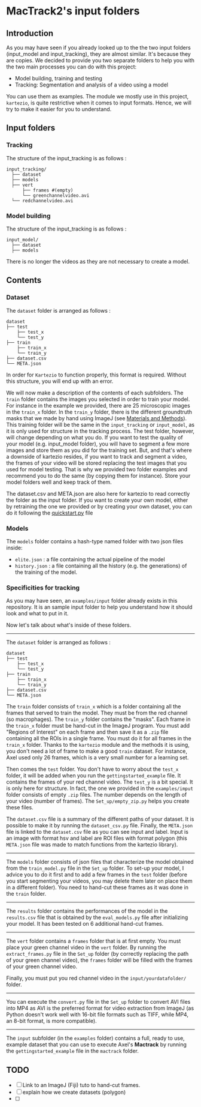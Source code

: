 # MacTrack2's input folders

## Introduction

As you may have seen if you already looked up to the the two input folders (input_model and input_tracking), they are almost similar. It's because they are copies. We decided to provide you two separate folders to help you with the two main processes you can do with this project:

* Model building, training and testing
* Tracking: Segmentation and analysis of a video using a model

You can use them as examples. The module we mostly use in this project, `kartezio`, is quite restrictive when it comes to input formats. Hence, we will try to make it easier for you to understand.

## Input folders

### Tracking

The structure of the input_tracking is as follows :

```
input_tracking/
  ├── dataset
  ├── models
  ├── vert
      ├── frames #(empty)
      └── greenchannelvideo.avi
  └── redchannelvideo.avi
```

### Model building

The structure of the input_tracking is as follows :

```
input_model/
  ├── dataset
  ├── models
```

There is no longer the videos as they are not necessary to create a model.

## Contents

### Dataset

The `dataset` folder is arranged as follows :

```
dataset
├── test
    ├── test_x
    └── test_y
├── train
    ├── train_x
    └── train_y
├── dataset.csv
└── META.json
```

In order for `Kartezio` to function properly, this format is required. Without this structure, you will end up with an error.

We will now make a description of the contents of each subfolders. The `train` folder contains the images you selected in order to train your model. For instance in the example we provided, there are 25 microscopic images in the `train_x` folder. In the `train_y` folder, there is the different groundtruth masks that we made by hand using ImageJ (see [Materials and Methods](../README.md#materials-and-methods)). This training folder will be the same in the `input_tracking` or `input_model`, as it is only used for structure in the tracking process.
The test folder, however, will change depending on what you do. If you want to test the quality of your model (e.g. input_model folder), you will have to segment a few more images and store them as you did for the training set. But, and that's where a downside of kartezio resides, if you want to track and segment a video, the frames of your video will be stored replacing the test images that you used for model testing. That is why we provided two folder examples and recommend you to do the same (by copying them for instance). Store your model folders well and keep track of them.

The dataset.csv and META.json are also here for kartezio to read correctly the folder as the input folder. If you want to create your own model, either by retraining the one we provided or by creating your own dataset, you can do it following the [quickstart.py](../quickstart.py) file

### Models

The `models` folder contains a hash-type named folder with two json files inside:

* `elite.json` : a file containing the actual pipeline of the model
* `history.json` : a file containing all the history (e.g. the generations) of the training of the model.

### Specificities for tracking







As you may have seen, an `examples/input` folder already exists in this repository. It is an sample input folder to help you understand how it should look and what to put in it.

Now let's talk about what's inside of these folders.

---

The `dataset` folder is arranged as follows :

```
dataset
├── test
    ├── test_x
    └── test_y
├── train
    ├── train_x
    └── train_y
├── dataset.csv
└── META.json
```

The `train` folder consists of `train_x` which is a folder containing all the frames that served to train the model. They must be from the red channel (so macrophages). The `train_y` folder contains the "masks". Each frame in the `train_x` folder must be hand-cut in the ImageJ program. You must add "Regions of Interest" on each frame and then save it as a `.zip` file containing all the ROIs in a single frame. You must do it for all frames in the `train_x` folder. Thanks to the `kartezio` module and the methods it is using, you don't need a lot of frame to make a good `train` dataset. For instance, Axel used only 26 frames, which is a very small number for a learning set.

Then comes the `test` folder. You don't have to worry about the `test_x` folder, it will be added when you run the `gettingstarted_example` file. It contains the frames of your red channel video. The `test_y` is a bit special. It is only here for structure. In fact, the one we provided in the `examples/imput` folder consists of empty `.zip` files. The number depends on the length of your video (number of frames). The `Set_up/empty_zip.py` helps you create these files.

The `dataset.csv` file is a summary of the different paths of your dataset. It is possible to make it by running the `dataset_csv.py` file. Finally, the `META.json` file is linked to the `dataset.csv` file as you can see input and label. Input is an image with format hsv and label are ROI files with format polygon (this `META.json` file was made to match functions from the kartezio library).

---

The `models` folder consists of json files that characterize the model obtained from the `train_model.py` file in the `Set_up` folder. To set-up your model, I advice you to do it first and to add a few frames in the `test` folder (before you start segmenting your videos, you may delete them later on place them in a different folder). You need to hand-cut these frames as it was done in the `train` folder.

---

The `results` folder contains the performances of the model in the `results.csv` file that is obtained by the `eval_models.py` file after initializing your model. It has been tested on 6 additional hand-cut frames.

---

The `vert` folder contains a `frames` folder that is at first empty. You must place your green channel video in the `vert` folder. By running the `extract_frames.py` file in the `Set_up` folder (by correctly replacing the path of your green channel video), the `frames` folder will be filled with the frames of your green channel video.

Finally, you must put you red channel video in the `input/yourdatafolder/` folder.

---

You can execute the `convert.py` file in the `Set_up` folder to convert AVI files into MP4 as AVI is the preferred format for video extraction from ImageJ (as Python doesn't work well with 16-bit file formats such as TIFF, while MP4, an 8-bit format, is more compatible).

---

The `input` subfolder (in the `examples` folder) contains a full, ready to use, example dataset that you can use to execute Axel's **Mactrack** by running the `gettingstarted_example` file in the `mactrack` folder.

## TODO

* [ ] Link to an ImageJ (Fiji) tuto to hand-cut frames.
* [ ] explain how we create datasets (polygon)
* [ ]
